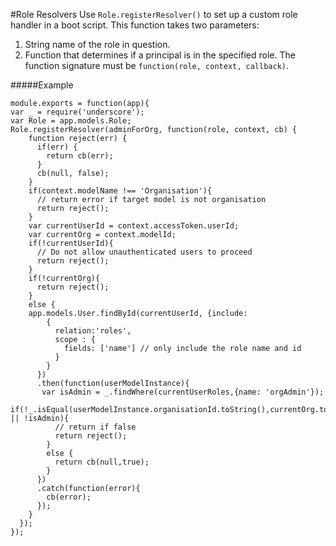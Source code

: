 #Role Resolvers
Use `Role.registerResolver()`  to set up a custom role handler in a boot script. This function takes two parameters: 

1. String name of the role in question.
2. Function that determines if a principal is in the specified role. The function signature must be `function(role, context, callback)`.

#####Example
```
module.exports = function(app){
var _ = require('underscore');
var Role = app.models.Role;
Role.registerResolver(adminForOrg, function(role, context, cb) {
    function reject(err) {
      if(err) {
        return cb(err);
      }
      cb(null, false);
    }
    if(context.modelName !== 'Organisation'){
      // return error if target model is not organisation
      return reject();
    }
    var currentUserId = context.accessToken.userId;
    var currentOrg = context.modelId;
    if(!currentUserId){
      // Do not allow unauthenticated users to proceed
      return reject();
    }
    if(!currentOrg){
      return reject();
    }
    else {
    app.models.User.findById(currentUserId, {include:
        {
          relation:'roles',
          scope : {
            fields: ['name'] // only include the role name and id
          }
        }
      })
      .then(function(userModelInstance){
       var isAdmin = _.findWhere(currentUserRoles,{name: 'orgAdmin'});
        if(!_.isEqual(userModelInstance.organisationId.toString(),currentOrg.toString()) || !isAdmin){
          // return if false
          return reject();
        }
        else {
          return cb(null,true);
        }
      })
      .catch(function(error){
        cb(error);
      });
    }
  });
});
```